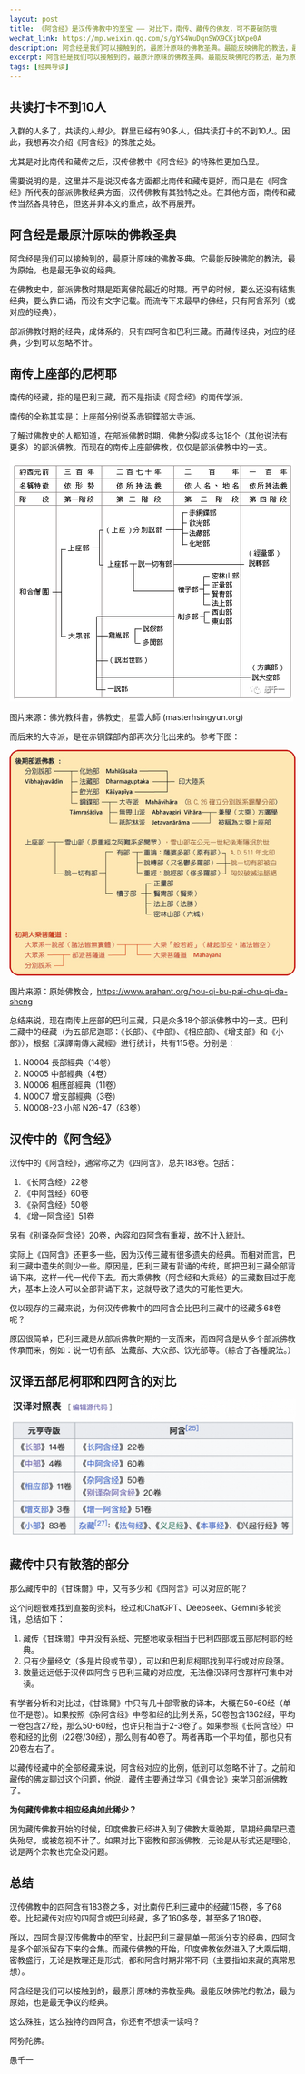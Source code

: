 ```yaml
---
layout: post
title: 《阿含经》是汉传佛教中的至宝 —— 对比下，南传、藏传的佛友，可不要破防哦
wechat_link: https://mp.weixin.qq.com/s/gYS4WuDqnSWX9CKjbXpe0A
description: 阿含经是我们可以接触到的，最原汁原味的佛教圣典。最能反映佛陀的教法，最为原始，也是最无争议的经典。比巴利三藏更全面地保留了部派佛教的样貌。而藏传经典，对应的经典，少到可以忽略不计。
excerpt: 阿含经是我们可以接触到的，最原汁原味的佛教圣典。最能反映佛陀的教法，最为原始，也是最无争议的经典。比巴利三藏更全面地保留了部派佛教的样貌。而藏传经典，对应的经典，少到可以忽略不计。
tags: [经典导读]
---
```


## 共读打卡不到10人

入群的人多了，共读的人却少。群里已经有90多人，但共读打卡的不到10人。因此，我想再次介绍《阿含经》的殊胜之处。

尤其是对比南传和藏传之后，汉传佛教中《阿含经》的特殊性更加凸显。

需要说明的是，这里并不是说汉传各方面都比南传和藏传更好，而只是在《阿含经》所代表的部派佛教经典方面，汉传佛教有其独特之处。在其他方面，南传和藏传当然各具特色，但这并非本文的重点，故不再展开。

## 阿含经是最原汁原味的佛教圣典

阿含经是我们可以接触到的，最原汁原味的佛教圣典。它最能反映佛陀的教法，最为原始，也是最无争议的经典。

在佛教史中，部派佛教时期是距离佛陀最近的时期。再早的时候，要么还没有结集经典，要么靠口诵，而没有文字记载。而流传下来最早的佛经，只有阿含系列（或对应的经典）。

部派佛教时期的经典，成体系的，只有四阿含和巴利三藏。而藏传经典，对应的经典，少到可以忽略不计。

## 南传上座部的尼柯耶

南传的经藏，指的是巴利三藏，而不是指读《阿含经》的南传学派。

南传的全称其实是：上座部分别说系赤铜鍱部大寺派。

了解过佛教史的人都知道，在部派佛教时期，佛教分裂成多达18个（其他说法有更多）的部派佛教。而现在的南传上座部佛教，仅仅是部派佛教中的一支。

![](../images/history-schools.png)

图片来源：佛光教科書，佛教史，星雲大師 (masterhsingyun.org)

而后来的大寺派，是在赤铜鍱部内部再次分化出来的。参考下图：

![](../images/history-schools-2.png)

图片来源：原始佛教会，https://www.arahant.org/hou-qi-bu-pai-chu-qi-da-sheng

总结来说，现在南传上座部的巴利三藏，只是众多18个部派佛教中的一支。巴利三藏中的经藏（为五部尼迦耶：《长部》、《中部》、《相应部》、《增支部》和《小部》），根据《漢譯南傳大藏經》进行统计，共有115卷。分别是：
1. N0004 長部經典（14卷）
2. N0005 中部經典（4卷）
3. N0006 相應部經典（11卷）
4. N00O7 增支部經典（3卷）
5. N0008-23 小部 N26-47（83卷）

## 汉传中的《阿含经》

汉传中的《阿含经》，通常称之为《四阿含》，总共183卷。包括：
1. 《长阿含经》22卷
2. 《中阿含经》60卷
3. 《杂阿含经》50卷
4. 《增一阿含经》51卷

另有《别译杂阿含经》20卷，內容和四阿含有重複，故不計入統計。

实际上《四阿含》还更多一些，因为汉传三藏有很多遗失的经典。而相对而言，巴利三藏中遗失的则少一些。原因是，巴利三藏有背诵的传统，即把巴利三藏全部背诵下来，这样一代一代传下去。而大乘佛教（阿含经和大乘经）的三藏数目过于庞大，基本上没人可以全部背诵下来，这就导致了遗失的可能性更大。

仅以现存的三藏来说，为何汉传佛教中的四阿含会比巴利三藏中的经藏多68卷呢？

原因很简单，巴利三藏是从部派佛教时期的一支而来，而四阿含是从多个部派佛教传承而来，例如：说一切有部、法藏部、大众部、饮光部等。（綜合了各種說法。）

## 汉译五部尼柯耶和四阿含的对比

![](../images/2025-02-04-12-54-51.png)

## 藏传中只有散落的部分

那么藏传中的《甘珠爾》中，又有多少和《四阿含》可以对应的呢？

这个问题很难找到直接的资料，经过和ChatGPT、Deepseek、Gemini多轮资讯，总结如下：
1. 藏传《甘珠爾》中并没有系统、完整地收录相当于巴利四部或五部尼柯耶的经典。
2. 只有少量经文（多是片段或节录），可以和巴利尼柯耶找到平行或对应段落。
3. 数量远远低于汉传四阿含与巴利三藏的对应度，无法像汉译阿含那样可集中对读。

有学者分析和对比过，《甘珠爾》中只有几十部零散的译本，大概在50-60经（单位不是卷）。如果按照《杂阿含经》中卷和经的比例关系，50卷包含1362经，平均一卷包含27经，那么50-60经，也许只相当于2-3卷了。如果参照《长阿含经》中卷和经的比例（22卷/30经），那么则有40卷了。两者再取一个平均值，那也只有20卷左右了。

以藏传经藏中的全部经藏来说，阿含经对应的比例，低到可以忽略不计了。之前和藏传的佛友聊过这个问题，他说，藏传主要通过学习《俱舍论》来学习部派佛教了。

**为何藏传佛教中相应经典如此稀少？**

因为藏传佛教开始的时候，印度佛教已经进入到了佛教大乘晚期，早期经典早已遗失殆尽，或被忽视不计了。如果对比下密教和部派佛教，无论是从形式还是理论，说是两个宗教也完全没问题。

## 总结

汉传佛教中的四阿含有183卷之多，对比南传巴利三藏中的经藏115卷，多了68卷。比起藏传对应的四阿含或巴利经藏，多了160多卷，甚至多了180卷。

所以，四阿含是汉传佛教中的至宝，比起巴利三藏是单一部派分支的经典，四阿含是多个部派留存下来的合集。而藏传佛教的开始，印度佛教依然进入了大乘后期，密教盛行，无论是教理还是形式，都和阿含时期非常不同（主要指如来藏的真常思想）。

阿含经是我们可以接触到的，最原汁原味的佛教圣典。最能反映佛陀的教法，最为原始，也是最无争议的经典。

这么殊胜，这么独特的四阿含，你还有不想读一读吗？

阿弥陀佛。

愚千一


